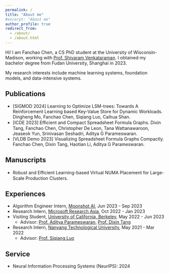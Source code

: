 ```yaml
---
permalink: /
title: "About me"
#excerpt: "About me"
author_profile: true
redirect_from: 
  - /about/
  - /about.html
---
```


Hi! I am Fanchao Chen, a CS PhD student at the University of Wisconsin-Madison, working with [Prof. Shivaram Venkataraman](https://shivaram.org/). I obtained my bachelor degree from Fudan University, Shanghai in 2023.

My research interests include machine learning systems, foundation models, and data-intensive systems.

## Publications
- [SIGMOD 2024] Learning to Optimize LSM-trees: Towards A Reinforcement Learning based Key-Value Store for Dynamic Workloads. Dingheng Mo, Fanchao Chen, Siqiang Luo, Caihua Shan.
- [ICDE 2023] Eﬃcient and Compact Spreadsheet Formula Graphs. Dixin Tang, Fanchao Chen, Christopher De Leon, Tana Wattanawaroon, Jeaseok Yun, Srinivasan Seshadri, Aditya G Parameswaran.
- [VLDB Demo 2023] Visualizing Spreadsheet Formula Graphs Compactly. Fanchao Chen, Dixin Tang, Haotian Li, Aditya G Parameswaran.

## Manuscripts
- Robust and Eﬃcient Learning-based Virtual NUMA Placement for Large-Scale Production Clusters.

## Experiences
- Algorithm Engineer Intern, [Moonshot AI](https://www.moonshot.cn/), Jun 2023 - Sep 2023
- Research Intern, [Microsoft Research Asia](https://www.microsoft.com/en-us/research/research-area/systems-and-networking/), Oct 2022 - Jan 2023
- Visiting Student, [University of California, Berkeley](https://rise.cs.berkeley.edu/), May 2022 - Jun 2023
  - Advisor: [Prof. Aditya Parameswaran](https://people.eecs.berkeley.edu/~adityagp/), [Prof. Dixin Tang](https://dx-tang.github.io/)
- Research Intern, [Nanyang Technological University](https://www3.ntu.edu.sg/computing/DMAL/Dante/), May 2021 - Mar 2022
  - Advisor: [Prof. Siqiang Luo](https://siqiangluo.com/)

## Service
- Neural Information Processing Systems (NeurIPS): 2024
